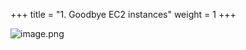 +++
title = "1. Goodbye EC2 instances"
weight = 1
+++


![image.png](/images/008-viii-clean-it-up/33-147565-image.png)


